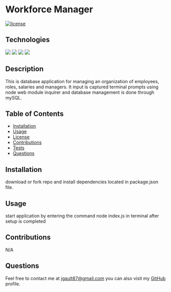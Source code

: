 # Workforce Manager
  
  [![license](https://img.shields.io/badge/License-MIT-green.svg)](https://opensource.org/licenses/MIT)

 
  
  ## Technologies
  ![](https://img.shields.io/badge/javaScript-brightgreen.svg)
![](https://img.shields.io/badge/MySQL-brightgreen.svg)
![](https://img.shields.io/badge/Node.js-brightgreen.svg)
![](https://img.shields.io/badge/WebkitModules-brightgreen.svg)


  ## Description 
  This is database application for managing an organization of employees, roles, salaries and managers. It input is captured terminal prompts using node web module inquirer and database management is done through mySQL.
  

  ## Table of Contents
  * [Installation](#installation)
  * [Usage](#usage)
  * [License](#license)
  * [Contributions](#contributions)
  * [Tests](#tests)
  * [Questions](#questions)
  
  ## Installation 
  download or fork repo and install dependencies located in package.json file.

  ## Usage 
  start application by entering the command node index.js in terminal after setup is completed

  ## Contributions
  N/A


  ## Questions 
  
  Feel free to contact me at jgault87@gmail.com 
  you can also visit my [GitHub](https://github.com/jgault87) profile.
  



